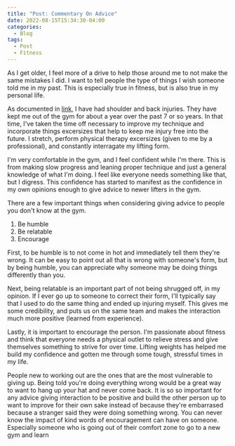 ```yaml
---
title: "Post: Commentary On Advice"
date: 2022-08-15T15:34:30-04:00
categories:
  - Blog
tags:
  - Post
  - Fitness
---
```


As I get older, I feel more of a drive to help those around me to not make the same mistakes I did. I want to tell people the type of things I wish someone told me in my past. This is especially true in fitness, but is also true in my personal life.

As documented in [link](http://example.com "Title"), I have had shoulder and back injuries. They have kept me out of the gym for about a year over the past 7 or so years. In that time, I've taken the time off necessary to improve my technique and incorporate things excersizes that help to keep me injury free into the future. I stretch, perform physical therapy excersizes (given to me by a professional), and constantly interragate my lifting form.

I'm very comfortable in the gym, and I feel confident while I'm there. This is from making slow progress and leaning proper technique and just a general knowledge of what I'm doing. I feel like everyone needs something like that, but I digress. This confidence has started to manifest as the confidence in my own opinions enough to give advice to newer lifters in the gym.

There are a few important things when considering giving advice to people you don't know at the gym.
1. Be humble
2. Be relatable
3. Encourage

First, to be humble is to not come in hot and immediately tell them they're wrong. It can be easy to point out all that is wrong with someone's form, but by being humble, you can appreciate why someone may be doing things differently than you.

Next, being relatable is an important part of not being shrugged off, in my opinion. If I ever go up to someone to correct their form, I'll typically say that I used to do the same thing and ended up injuring myself. This gives me some credibility, and puts us on the same team and makes the interaction much more positive (learned from experience).

Lastly, it is important to encourage the person. I'm passionate about fitness and think that everyone needs a physical outlet to relieve stress and give themselves something to strive for over time. Lifting weights has helped me build my confidence and gotten me through some tough, stressful times in my life.

People new to working out are the ones that are the most vulnerable to giving up. Being told you're doing everything wrong would be a great way to want to hang up your hat and never come back. It is so so important for any advice giving interaction to be positive and build the other person up to want to improve for their own sake instead of because they're embarrased because a stranger said they were doing something wrong. You can never know the impact of kind words of encouragement can have on someone. Especially someone who is going out of their comfort zone to go to a new gym and learn
